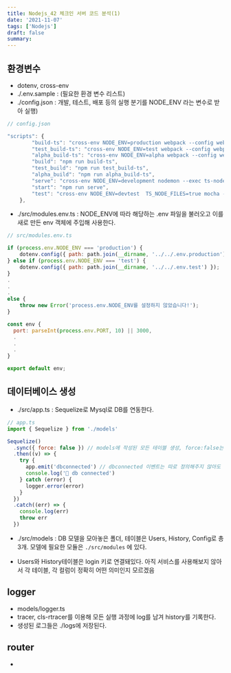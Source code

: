 ```yaml
---
title: Nodejs_42 체크인 서버 코드 분석(1)
date: '2021-11-07'
tags: ['Nodejs']
draft: false
summary:
---
```


## 환경변수

- dotenv, cross-env
- ./.env.sample : (필요한 환경 변수 리스트)
- ./config.json : 개발, 테스트, 배포 등의 실행 분기를 NODE_ENV 라는 변수로 받아 실행)

```js
// config.json

"scripts": {
        "build-ts": "cross-env NODE_ENV=production webpack --config webpack.config.js",
        "test_build-ts": "cross-env NODE_ENV=test webpack --config webpack.config.js",
        "alpha_build-ts": "cross-env NODE_ENV=alpha webpack --config webpack.config.js",
        "build": "npm run build-ts",
        "test_build": "npm run test_build-ts",
        "alpha_build": "npm run alpha_build-ts",
        "serve": "cross-env NODE_ENV=development nodemon --exec ts-node -r tsconfig-paths/register --files ./src/server.ts",
        "start": "npm run serve",
        "test": "cross-env NODE_ENV=devtest  TS_NODE_FILES=true mocha -w  --timeout 5000 -r tsconfig-paths/register -r ts-node/register ./test/**/*.test.ts"
    },
```

- ./src/modules.env.ts : NODE_ENV에 따라 해당하는 .env 파일을 불러오고 이를 새로 만든 env 객체에 주입해 사용한다.

```js
// src/modules.env.ts

if (process.env.NODE_ENV === 'production') {
	dotenv.config({ path: path.join(__dirname, '../../.env.production') });
} else if (process.env.NODE_ENV === 'test') {
	dotenv.config({ path: path.join(__dirname, '../../.env.test') });
}
.
.
.
else {
	throw new Error('process.env.NODE_ENV를 설정하지 않았습니다!');
}

const env {
  port: parseInt(process.env.PORT, 10) || 3000,
  .
  .
  .
}

export default env;
```

## 데이터베이스 생성

- ./src/app.ts : Sequelize로 Mysql로 DB를 연동한다.

```js
// app.ts
import { Sequelize } from './models'

Sequelize()
  .sync({ force: false }) // models에 작성된 모든 테이블 생성, force:false는 기존에 테이블이 있으면 생성하지 않는다. true는 갱신한다.
  .then((v) => {
    try {
      app.emit('dbconnected') // dbconnected 이벤트는 따로 정의해주지 않아도 되는건가?
      console.log('🚀 db connected')
    } catch (error) {
      logger.error(error)
    }
  })
  .catch((err) => {
    console.log(err)
    throw err
  })
```

- ./src/models : DB 모델을 모아놓은 폴더, 테이블은 Users, History, Config로 총 3개. 모델에 필요한 모듈은 `./src/modules` 에 있다.

- Users와 History테이블은 login 키로 연결돼있다.
  아직 서비스를 사용해보지 않아서 각 테이블, 각 컬럼이 정확히 어떤 의미인지 모르겠음

## logger

- models/logger.ts
- tracer, cls-rtracer를 이용해 모든 실행 과정에 log를 남겨 history를 기록한다.
- 생성된 로그들은 ./logs에 저장된다.

## router

-
